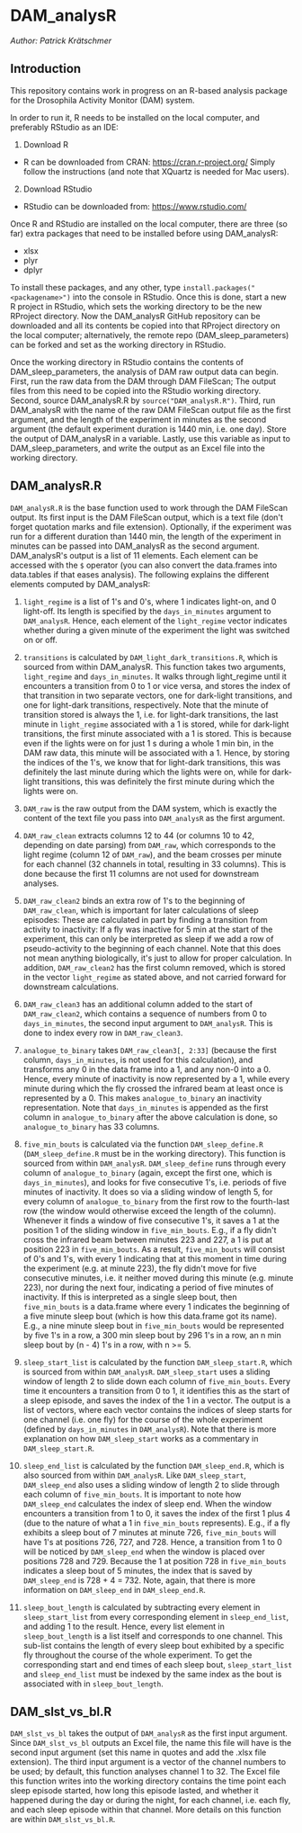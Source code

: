 # DAM_analysR
*Author: Patrick Krätschmer*
## Introduction

This repository contains work in progress on an R-based analysis package for the Drosophila Activity Monitor (DAM) system.

In order to run it, R needs to be installed on the local computer, and preferably RStudio as an IDE:

1. Download R
  * R can be downloaded from CRAN: https://cran.r-project.org/ Simply follow the instructions (and note that XQuartz is needed for Mac users).

2. Download RStudio
  * RStudio can be downloaded from: https://www.rstudio.com/

Once R and RStudio are installed on the local computer, there are three (so far) extra packages that need to be installed before using DAM_analysR:

* xlsx
* plyr
* dplyr

To install these packages, and any other, type ````install.packages("<packagename>")```` into the console in RStudio. Once this is done, start a new R project in RStudio, which sets the working directory to be the new RProject directory. Now the DAM_analysR GitHub repository can be downloaded and all its contents be copied into that RProject directory on the local computer; alternatively, the remote repo (DAM_sleep_parameters) can be forked and set as the working directory in RStudio.

Once the working directory in RStudio contains the contents of DAM_sleep_parameters, the analysis of DAM raw output data can begin. First, run the raw data from the DAM through DAM FileScan; The output files from this need to be copied into the RStudio working directory. Second, source DAM_analysR.R by ````source("DAM_analysR.R")````. Third, run DAM_analysR with the name of the raw DAM FileScan output file as the first argument, and the length of the experiment in minutes as the second argument (the default experiment duration is 1440 min, i.e. one day). Store the output of DAM_analysR in a variable. Lastly, use this variable as input to DAM_sleep_parameters, and write the output as an Excel file into the working directory.

## DAM_analysR.R

`DAM_analysR.R` is the base function used to work through the DAM FileScan output. Its first input is the DAM FileScan output, which is a text file (don't forget quotation marks and file extension). Optionally, if the experiment was run for a different duration than 1440 min, the length of the experiment in minutes can be passed into DAM_analysR as the second argument. DAM_analysR's output is a list of 11 elements. Each element can be accessed with the `$` operator (you can also convert the data.frames into data.tables if that eases analysis). The following explains the different elements computed by DAM_analysR:

   1. `light_regime` is a list of 1's and 0's, where 1 indicates light-on, and 0 light-off. Its length is specified by the `days_in_minutes` argument to `DAM_analysR`. Hence, each element of the `light_regime` vector indicates whether during a given minute of the experiment the light was switched on or off.

   2. `transitions` is calculated by `DAM_light_dark_transitions.R`, which is sourced from within DAM_analysR. This function takes two arguments, `light_regime` and `days_in_minutes`. It walks through light_regime until it encounters a transition from 0 to 1 or vice versa, and stores the index of that transition in two separate vectors, one for dark-light transitions, and one for light-dark transitions, respectively. Note that the minute of transition stored is always the 1, i.e. for light-dark transitions, the last minute in `light_regime` associated with a 1 is stored, while for dark-light transitions, the first minute associated with a 1 is stored. This is because even if the lights were on for just 1 s during a whole 1 min bin, in the DAM raw data, this minute will be associated with a 1. Hence, by storing the indices of the 1's, we know that for light-dark transitions, this was definitely the last minute during which the lights were on, while for dark-light transitions, this was definitely the first minute during which the lights were on.

   3. `DAM_raw` is the raw output from the DAM system, which is exactly the content of the text file you pass into `DAM_analysR` as the first argument.

   4. `DAM_raw_clean` extracts columns 12 to 44 (or columns 10 to 42, depending on date parsing) from `DAM_raw`, which corresponds to the light regime (column 12 of `DAM_raw`), and the beam crosses per minute for each channel (32 channels in total, resulting in 33 columns). This is done because the first 11 columns are not used for downstream analyses.

   5. `DAM_raw_clean2` binds an extra row of 1's to the beginning of `DAM_raw_clean`, which is important for later calculations of sleep episodes: These are calculated in part by finding a transition from activity to inactivity: If a fly was inactive for 5 min at the start of the experiment, this can only be interpreted as sleep if we add a row of pseudo-activity to the beginning of each channel. Note that this does not mean anything biologically, it's just to allow for proper calculation. In addition, `DAM_raw_clean2` has the first column removed, which is stored in the vector `light_regime` as stated above, and not carried forward for downstream calculations.

   6. `DAM_raw_clean3` has an additional column added to the start of `DAM_raw_clean2`, which contains a sequence of numbers from 0 to `days_in_minutes`, the second input argument to `DAM_analysR`. This is done to index every row in `DAM_raw_clean3`.

   7. `analogue_to_binary` takes `DAM_raw_clean3[, 2:33]` (because the first column, `days_in_minutes`, is not used for this calculation), and transforms any 0 in the data frame into a 1, and any non-0 into a 0. Hence, every minute of inactivity is now represented by a 1, while every minute during which the fly crossed the infrared beam at least once is represented by a 0. This makes `analogue_to_binary` an inactivity representation. Note that `days_in_minutes` is appended as the first column in `analogue_to_binary` after the above calculation is done, so `analogue_to_binary` has 33 columns.

   8. `five_min_bouts` is calculated via the function `DAM_sleep_define.R` (`DAM_sleep_define.R` must be in the working directory). This function is sourced from within `DAM_analysR`. `DAM_sleep_define` runs through every column of `analogue_to_binary` (again, except the first one, which is `days_in_minutes`), and looks for five consecutive 1's, i.e. periods of five minutes of inactivity. It does so via a sliding window of length 5, for every column of `analogue_to_binary` from the first row to the fourth-last row (the window would otherwise exceed the length of the column). Whenever it finds a window of five consecutive 1's, it saves a 1 at the position 1 of the sliding window in `five_min_bouts`. E.g., if a fly didn't cross the infrared beam between minutes 223 and 227, a 1 is put at position 223 in `five_min_bouts`. As a result, `five_min_bouts` will consist of 0's and 1's, with every 1 indicating that at this moment in time during the experiment (e.g. at minute 223), the fly didn't move for five consecutive minutes, i.e. it neither moved during this minute (e.g. minute 223), nor during the next four, indicating a period of five minutes of inactivity. If this is interpreted as a single sleep bout, then `five_min_bouts` is a data.frame where every 1 indicates the beginning of a five minute sleep bout (which is how this data.frame got its name). E.g., a nine minute sleep bout in `five_min_bouts` would be represented by five 1's in a row, a 300 min sleep bout by 296 1's in a row, an n min sleep bout by (n - 4) 1's in a row, with n >= 5.

   9. `sleep_start_list` is calculated by the function `DAM_sleep_start.R`, which is sourced from within `DAM_analysR`. `DAM_sleep_start` uses a sliding window of length 2 to slide down each column of `five_min_bouts`. Every time it encounters a transition from 0 to 1, it identifies this as the start of a sleep episode, and saves the index of the 1 in a vector. The output is a list of vectors, where each vector contains the indices of sleep starts for one channel (i.e. one fly) for the course of the whole experiment (defined by `days_in_minutes` in `DAM_analysR`). Note that there is more explanation on how `DAM_sleep_start` works as a commentary in `DAM_sleep_start.R`.

   10. `sleep_end_list` is calculated by the function `DAM_sleep_end.R`, which is also sourced from within `DAM_analysR`. Like `DAM_sleep_start`, `DAM_sleep_end` also uses a sliding window of length 2 to slide through each column of `five_min_bouts`. It is important to note how `DAM_sleep_end` calculates the index of sleep end. When the window encounters a transition from 1 to 0, it saves the index of the first 1 plus 4 (due to the nature of what a 1 in `five_min_bouts` represents). E.g., if a fly exhibits a sleep bout of 7 minutes at minute 726, `five_min_bouts` will have 1's at positions 726, 727, and 728. Hence, a transition from 1 to 0 will be noticed by `DAM_sleep_end` when the window is placed over positions 728 and 729. Because the 1 at position 728 in `five_min_bouts` indicates a sleep bout of 5 minutes, the index that is saved by `DAM_sleep_end` is 728 + 4 = 732. Note, again, that there is more information on `DAM_sleep_end` in `DAM_sleep_end.R`.

   11. `sleep_bout_length` is calculated by subtracting every element in `sleep_start_list` from every corresponding element in `sleep_end_list`, and adding 1 to the result. Hence, every list element in `sleep_bout_length` is a list itself and corresponds to one channel. This sub-list contains the length of every sleep bout exhibited by a specific fly throughout the course of the whole experiment. To get the corresponding start and end times of each sleep bout, `sleep_start_list` and `sleep_end_list` must be indexed by the same index as the bout is associated with in `sleep_bout_length`.


## DAM_slst_vs_bl.R

`DAM_slst_vs_bl` takes the output of `DAM_analysR` as the first input argument.
Since `DAM_slst_vs_bl` outputs an Excel file, the name this file will have
is the second input argument (set this name in quotes and add the .xlsx file extension).
The third input argument is a vector of the channel numbers to be used; by default,
this function analyses channel 1 to 32. The Excel file this function writes into the
working directory contains the time point each sleep episode started, how long this episode lasted, and whether it happened during the day or during the night, for each channel, i.e. each fly, and each sleep episode within that channel. More details on this function
are within `DAM_slst_vs_bl.R`.
